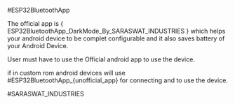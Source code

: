#ESP32BluetoothApp


The official app is { ESP32BluetoothApp_DarkMode_By_SARASWAT_INDUSTRIES } which helps your android device to be complet configurable and it also saves battery
of your Android Device.


User must have to use the Official android app to use the device.



if in custom rom android devices will use #ESP32BluetoothApp_{unofficial_app} for connecting and to use the device.







#SARASWAT_INDUSTRIES